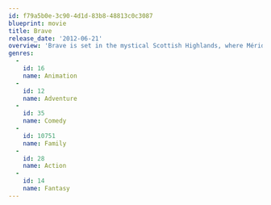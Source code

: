 ```yaml
---
id: f79a5b0e-3c90-4d1d-83b8-48813c0c3087
blueprint: movie
title: Brave
release_date: '2012-06-21'
overview: 'Brave is set in the mystical Scottish Highlands, where Mérida is the princess of a kingdom ruled by King Fergus and Queen Elinor. An unruly daughter and an accomplished archer, Mérida one day defies a sacred custom of the land and inadvertently brings turmoil to the kingdom. In an attempt to set things right, Mérida seeks out an eccentric old Wise Woman and is granted an ill-fated wish. Also figuring into Mérida’s quest — and serving as comic relief — are the kingdom’s three lords: the enormous Lord MacGuffin, the surly Lord Macintosh, and the disagreeable Lord Dingwall.'
genres:
  -
    id: 16
    name: Animation
  -
    id: 12
    name: Adventure
  -
    id: 35
    name: Comedy
  -
    id: 10751
    name: Family
  -
    id: 28
    name: Action
  -
    id: 14
    name: Fantasy
---
```

